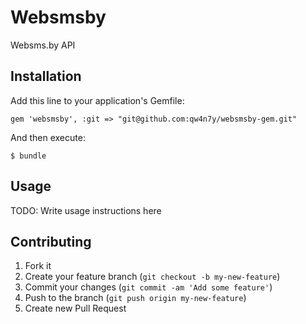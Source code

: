# Websmsby

Websms.by API

## Installation

Add this line to your application's Gemfile:

    gem 'websmsby', :git => "git@github.com:qw4n7y/websmsby-gem.git"

And then execute:

    $ bundle

## Usage

TODO: Write usage instructions here

## Contributing

1. Fork it
2. Create your feature branch (`git checkout -b my-new-feature`)
3. Commit your changes (`git commit -am 'Add some feature'`)
4. Push to the branch (`git push origin my-new-feature`)
5. Create new Pull Request
